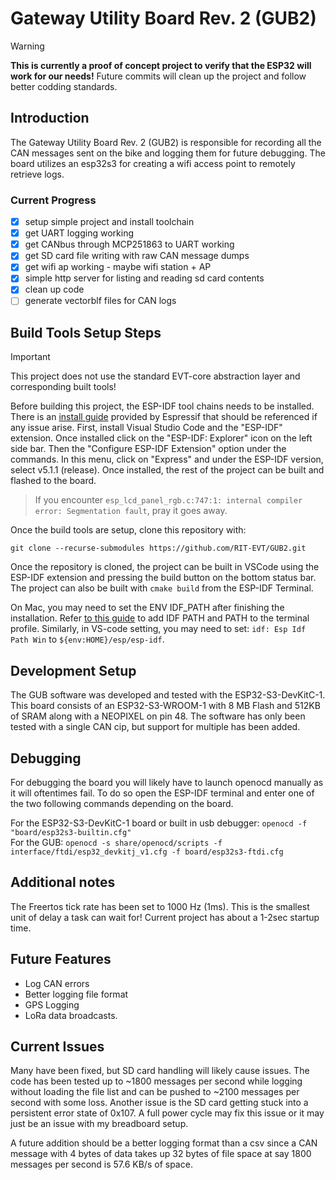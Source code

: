# Gateway Utility Board Rev. 2 (GUB2)

> [!WARNING]
> **This is currently a proof of concept project to verify that the ESP32 will work for our needs!** Future commits will clean up the project and follow better codding standards.

## Introduction

The Gateway Utility Board Rev. 2 (GUB2) is responsible for recording all the CAN messages sent on the bike and logging them for future debugging. The board utilizes an esp32s3 for creating a wifi access point to remotely retrieve logs. 

### Current Progress
- [x] setup simple project and install toolchain
- [x] get UART logging working
- [x] get CANbus through MCP251863 to UART working
- [x] get SD card file writing with raw CAN message dumps
- [x] get wifi ap working - maybe wifi station + AP
- [x] simple http server for listing and reading sd card contents
- [x] clean up code
- [ ] generate vectorblf files for CAN logs

## Build Tools Setup Steps
> [!IMPORTANT]
> This project does not use the standard EVT-core abstraction layer and corresponding built tools! 

Before building this project, the ESP-IDF tool chains needs to be installed. There is an [install guide](https://github.com/espressif/vscode-esp-idf-extension/blob/master/docs/tutorial/install.md) provided by Espressif that should be referenced if any issue arise. First, install Visual Studio Code and the "ESP-IDF" extension. Once installed click on the "ESP-IDF: Explorer" icon on the left side bar. Then the "Configure ESP-IDF Extension" option under the commands. In this menu, click on "Express" and under the ESP-IDF version, select v5.1.1 (release). Once installed, the rest of the project can be built and flashed to the board. 

> If you encounter `esp_lcd_panel_rgb.c:747:1: internal compiler error: Segmentation fault`, pray it goes away.

Once the build tools are setup, clone this repository with:
```
git clone --recurse-submodules https://github.com/RIT-EVT/GUB2.git
```
Once the repository is cloned, the project can be built in VSCode using the ESP-IDF extension and pressing the build button on the bottom status bar. The project can also be built with `cmake build` from the ESP-IDF Terminal.

On Mac, you may need to set the ENV IDF_PATH after finishing the installation. Refer [to this guide](https://docs.espressif.com/projects/esp-idf/en/v3.1.5/get-started-cmake/add-idf_path-to-profile.html) to add IDF PATH and PATH to the terminal profile. Similarly, in VS-code setting, you may need to set: `idf: Esp Idf Path Win` to `${env:HOME}/esp/esp-idf`.

## Development Setup
The GUB software was developed and tested with the ESP32-S3-DevKitC-1. This board consists of an ESP32-S3-WROOM-1 with 8 MB Flash and 512KB of SRAM along with a NEOPIXEL on pin 48. The software has only been tested with a single CAN cip, but support for multiple has been added.  

## Debugging
For debugging the board you will likely have to launch openocd manually as it will oftentimes fail. To do so open the ESP-IDF terminal and enter one of the two following commands depending on the board. 

For the ESP32-S3-DevKitC-1 board or built in usb debugger: 
`openocd -f "board/esp32s3-builtin.cfg"` \
For the GUB:
`openocd -s share/openocd/scripts -f interface/ftdi/esp32_devkitj_v1.cfg -f board/esp32s3-ftdi.cfg`


<!-- ## Project Structure -->

## Additional notes
The Freertos tick rate has been set to 1000 Hz (1ms). This is the smallest unit of delay a task can wait for! Current project has about a 1-2sec startup time.

## Future Features
- Log CAN errors
- Better logging file format
- GPS Logging 
- LoRa data broadcasts.

## Current Issues
Many have been fixed, but SD card handling will likely cause issues. The code has been tested up to ~1800 messages per second while logging without loading the file list and can be pushed to ~2100 messages per second with some loss. Another issue is the SD card getting stuck into a persistent error state of 0x107. A full power cycle may fix this issue or it may just be an issue with my breadboard setup. 

A future addition should be a better logging format than a csv since a CAN message with 4 bytes of data takes up 32 bytes of file space at say 1800 messages per second is 57.6 KB/s of space. 

<!-- Pretty text image
```
├── CMakeLists.txt
├── main
│   ├── CMakeLists.txt
│   └── main.c
└── README.md                  This is the file you are currently reading
``` -->

